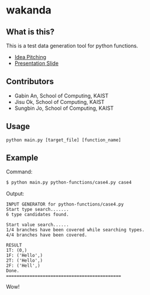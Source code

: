 # wakanda

## What is this?
This is a test data generation tool for python functions.

- [Idea Pitching](https://docs.google.com/presentation/d/1dwXjVG7EZPdVwyf-Sq6OzR8X9T0t5ikjcxqLYsk4RAQ/edit?usp=sharing)
- [Presentation Slide](https://docs.google.com/presentation/d/1iRmCP_75RIqYQPrPJanCdP1vM58Z6dy_SdoepdzB-ec/edit?usp=sharing)

## Contributors
- Gabin An, School of Computing, KAIST
- Jisu Ok, School of Computing, KAIST
- Sungbin Jo, School of Computing, KAIST

## Usage

```
python main.py [target_file] [function_name]
```

## Example

Command:
```bash
$ python main.py python-functions/case4.py case4
```

Output:
```
INPUT GENERATOR for python-functions/case4.py
Start type search.......
6 type candidates found.

Start value search......
1/4 branches have been covered while searching types.
4/4 branches have been covered.

RESULT
1T: (0,)
1F: ('Hello',)
2T: ('Hello',)
2F: ('Hell',)
Done.
============================================
```

Wow!

